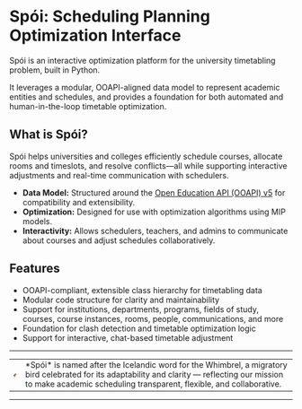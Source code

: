 # Spói: Scheduling Planning Optimization Interface

Spói is an interactive optimization platform for the university timetabling problem, built in Python.  

It leverages a modular, OOAPI-aligned data model to represent academic entities and schedules, and provides a foundation for both automated and human-in-the-loop timetable optimization.

## What is Spói?

Spói helps universities and colleges efficiently schedule courses, allocate rooms and timeslots, and resolve conflicts—all while supporting interactive adjustments and real-time communication with schedulers.

- **Data Model:** Structured around the [Open Education API (OOAPI) v5](https://openonderwijsapi.nl/specification/v5/) for compatibility and extensibility.
- **Optimization:** Designed for use with optimization algorithms using MIP models.
- **Interactivity:** Allows schedulers, teachers, and admins to communicate about courses and adjust schedules collaboratively.

## Features

- OOAPI-compliant, extensible class hierarchy for timetabling data
- Modular code structure for clarity and maintainability
- Support for institutions, departments, programs, fields of study, courses, course instances, rooms, people, communications, and more
- Foundation for clash detection and timetable optimization logic
- Support for interactive, chat-based timetable adjustment

---

<table>
  <tr>
    <td>
      <img src="images/spoi.png" width="25"/>
    </td>
    <td>
      *Spói* is named after the Icelandic word for the Whimbrel, a migratory bird celebrated for its adaptability and clarity — reflecting our mission to make academic scheduling transparent, flexible, and collaborative.
    </td>
  </tr>
</table>

---

